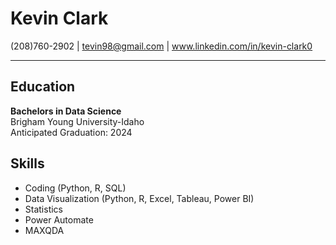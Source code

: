 # Kevin Clark
(208)760-2902 | tevin98@gmail.com | www.linkedin.com/in/kevin-clark0
***
## Education
**Bachelors in Data Science** </br>
Brigham Young University-Idaho </br>
Anticipated Graduation: 2024

## Skills
* Coding (Python, R, SQL)
* Data Visualization (Python, R, Excel, Tableau, Power BI)
* Statistics
* Power Automate
* MAXQDA

